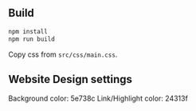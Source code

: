 ## Build

```bash
npm install
npm run build
```

Copy css from `src/css/main.css`.

## Website Design settings

Background color: 5e738c
Link/Highlight color: 24313f
